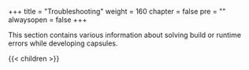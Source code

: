 +++
title = "Troubleshooting"
weight = 160
chapter = false
pre = ""
alwaysopen = false
+++

This section contains various information about solving build or runtime errors while developing capsules.

{{< children >}}